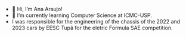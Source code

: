 - 👋 Hi, I’m Ana Araujo!
- 🌱 I’m currently learning Computer Science at ICMC-USP.
- I was responsible for the engineering of the chassis of the 2022 and 2023 cars by EESC Tupã for the eletric Formula SAE competition. 

<!---
anaaraujoz/anaaraujoz is a ✨ special ✨ repository because its `README.md` (this file) appears on your GitHub profile.
You can click the Preview link to take a look at your changes.
--->
